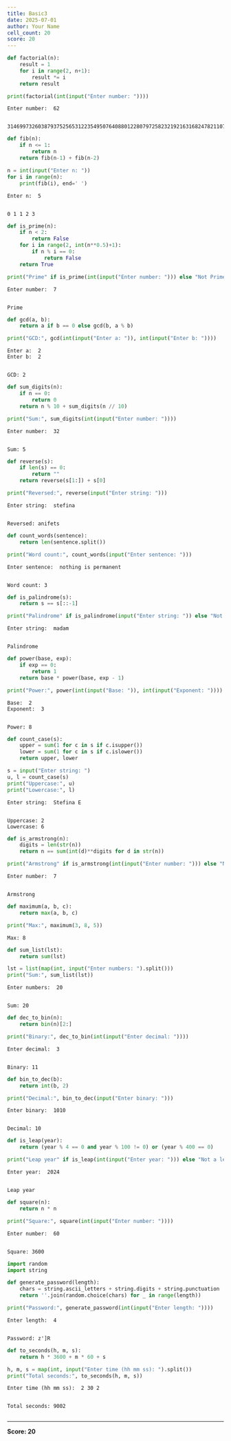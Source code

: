 ```yaml
---
title: Basic3
date: 2025-07-01
author: Your Name
cell_count: 20
score: 20
---
```


```python
def factorial(n):
    result = 1
    for i in range(2, n+1):
        result *= i
    return result

print(factorial(int(input("Enter number: "))))

```

    Enter number:  62
    

    31469973260387937525653122354950764088012280797258232192163168247821107200000000000000
    


```python
def fib(n):
    if n <= 1:
        return n
    return fib(n-1) + fib(n-2)

n = int(input("Enter n: "))
for i in range(n):
    print(fib(i), end=' ')

```

    Enter n:  5
    

    0 1 1 2 3 


```python
def is_prime(n):
    if n < 2:
        return False
    for i in range(2, int(n**0.5)+1):
        if n % i == 0:
            return False
    return True

print("Prime" if is_prime(int(input("Enter number: "))) else "Not Prime")

```

    Enter number:  7
    

    Prime
    


```python
def gcd(a, b):
    return a if b == 0 else gcd(b, a % b)

print("GCD:", gcd(int(input("Enter a: ")), int(input("Enter b: "))))

```

    Enter a:  2
    Enter b:  2
    

    GCD: 2
    


```python
def sum_digits(n):
    if n == 0:
        return 0
    return n % 10 + sum_digits(n // 10)

print("Sum:", sum_digits(int(input("Enter number: "))))

```

    Enter number:  32
    

    Sum: 5
    


```python
def reverse(s):
    if len(s) == 0:
        return ""
    return reverse(s[1:]) + s[0]

print("Reversed:", reverse(input("Enter string: ")))

```

    Enter string:  stefina
    

    Reversed: anifets
    


```python
def count_words(sentence):
    return len(sentence.split())

print("Word count:", count_words(input("Enter sentence: ")))

```

    Enter sentence:  nothing is permanent 
    

    Word count: 3
    


```python
def is_palindrome(s):
    return s == s[::-1]

print("Palindrome" if is_palindrome(input("Enter string: ")) else "Not Palindrome")

```

    Enter string:  madam
    

    Palindrome
    


```python
def power(base, exp):
    if exp == 0:
        return 1
    return base * power(base, exp - 1)

print("Power:", power(int(input("Base: ")), int(input("Exponent: "))))

```

    Base:  2
    Exponent:  3
    

    Power: 8
    


```python
def count_case(s):
    upper = sum(1 for c in s if c.isupper())
    lower = sum(1 for c in s if c.islower())
    return upper, lower

s = input("Enter string: ")
u, l = count_case(s)
print("Uppercase:", u)
print("Lowercase:", l)

```

    Enter string:  Stefina E
    

    Uppercase: 2
    Lowercase: 6
    


```python
def is_armstrong(n):
    digits = len(str(n))
    return n == sum(int(d)**digits for d in str(n))

print("Armstrong" if is_armstrong(int(input("Enter number: "))) else "Not Armstrong")

```

    Enter number:  7
    

    Armstrong
    


```python
def maximum(a, b, c):
    return max(a, b, c)

print("Max:", maximum(3, 8, 5))

```

    Max: 8
    


```python
def sum_list(lst):
    return sum(lst)

lst = list(map(int, input("Enter numbers: ").split()))
print("Sum:", sum_list(lst))

```

    Enter numbers:  20
    

    Sum: 20
    


```python
def dec_to_bin(n):
    return bin(n)[2:]

print("Binary:", dec_to_bin(int(input("Enter decimal: "))))

```

    Enter decimal:  3
    

    Binary: 11
    


```python
def bin_to_dec(b):
    return int(b, 2)

print("Decimal:", bin_to_dec(input("Enter binary: ")))

```

    Enter binary:  1010
    

    Decimal: 10
    


```python
def is_leap(year):
    return (year % 4 == 0 and year % 100 != 0) or (year % 400 == 0)

print("Leap year" if is_leap(int(input("Enter year: "))) else "Not a leap year")

```

    Enter year:  2024
    

    Leap year
    


```python
def square(n):
    return n * n

print("Square:", square(int(input("Enter number: "))))

```

    Enter number:  60
    

    Square: 3600
    


```python
import random
import string

def generate_password(length):
    chars = string.ascii_letters + string.digits + string.punctuation
    return ''.join(random.choice(chars) for _ in range(length))

print("Password:", generate_password(int(input("Enter length: "))))

```

    Enter length:  4
    

    Password: z']R
    


```python
def to_seconds(h, m, s):
    return h * 3600 + m * 60 + s

h, m, s = map(int, input("Enter time (hh mm ss): ").split())
print("Total seconds:", to_seconds(h, m, s))

```

    Enter time (hh mm ss):  2 30 2
    

    Total seconds: 9002
    


```python

```


---
**Score: 20**